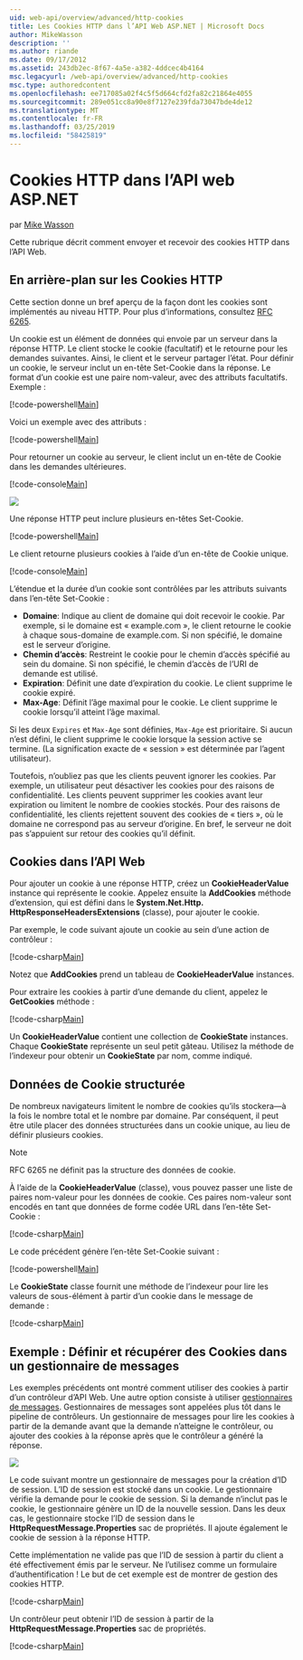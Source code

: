```yaml
---
uid: web-api/overview/advanced/http-cookies
title: Les Cookies HTTP dans l’API Web ASP.NET | Microsoft Docs
author: MikeWasson
description: ''
ms.author: riande
ms.date: 09/17/2012
ms.assetid: 243db2ec-8f67-4a5e-a382-4ddcec4b4164
msc.legacyurl: /web-api/overview/advanced/http-cookies
msc.type: authoredcontent
ms.openlocfilehash: ee717085a02f4c5f5d664cfd2fa82c21864e4055
ms.sourcegitcommit: 289e051cc8a90e8f7127e239fda73047bde4de12
ms.translationtype: MT
ms.contentlocale: fr-FR
ms.lasthandoff: 03/25/2019
ms.locfileid: "58425819"
---
```

<a name="http-cookies-in-aspnet-web-api"></a>Cookies HTTP dans l’API web ASP.NET
====================
par [Mike Wasson](https://github.com/MikeWasson)

Cette rubrique décrit comment envoyer et recevoir des cookies HTTP dans l’API Web.

## <a name="background-on-http-cookies"></a>En arrière-plan sur les Cookies HTTP

Cette section donne un bref aperçu de la façon dont les cookies sont implémentés au niveau HTTP. Pour plus d’informations, consultez [RFC 6265](http://tools.ietf.org/html/rfc6265).

Un cookie est un élément de données qui envoie par un serveur dans la réponse HTTP. Le client stocke le cookie (facultatif) et le retourne pour les demandes suivantes. Ainsi, le client et le serveur partager l’état. Pour définir un cookie, le serveur inclut un en-tête Set-Cookie dans la réponse. Le format d’un cookie est une paire nom-valeur, avec des attributs facultatifs. Exemple :

[!code-powershell[Main](http-cookies/samples/sample1.ps1)]

Voici un exemple avec des attributs :

[!code-powershell[Main](http-cookies/samples/sample2.ps1)]

Pour retourner un cookie au serveur, le client inclut un en-tête de Cookie dans les demandes ultérieures.

[!code-console[Main](http-cookies/samples/sample3.cmd)]

![](http-cookies/_static/image1.png)

Une réponse HTTP peut inclure plusieurs en-têtes Set-Cookie.

[!code-powershell[Main](http-cookies/samples/sample4.ps1)]

Le client retourne plusieurs cookies à l’aide d’un en-tête de Cookie unique.

[!code-console[Main](http-cookies/samples/sample5.cmd)]

L’étendue et la durée d’un cookie sont contrôlées par les attributs suivants dans l’en-tête Set-Cookie :

- **Domaine**: Indique au client de domaine qui doit recevoir le cookie. Par exemple, si le domaine est « example.com », le client retourne le cookie à chaque sous-domaine de example.com. Si non spécifié, le domaine est le serveur d’origine.
- **Chemin d’accès**: Restreint le cookie pour le chemin d’accès spécifié au sein du domaine. Si non spécifié, le chemin d’accès de l’URI de demande est utilisé.
- **Expiration**: Définit une date d’expiration du cookie. Le client supprime le cookie expiré.
- **Max-Age**: Définit l’âge maximal pour le cookie. Le client supprime le cookie lorsqu’il atteint l’âge maximal.

Si les deux `Expires` et `Max-Age` sont définies, `Max-Age` est prioritaire. Si aucun n’est défini, le client supprime le cookie lorsque la session active se termine. (La signification exacte de « session » est déterminée par l’agent utilisateur).

Toutefois, n’oubliez pas que les clients peuvent ignorer les cookies. Par exemple, un utilisateur peut désactiver les cookies pour des raisons de confidentialité. Les clients peuvent supprimer les cookies avant leur expiration ou limitent le nombre de cookies stockés. Pour des raisons de confidentialité, les clients rejettent souvent des cookies de « tiers », où le domaine ne correspond pas au serveur d’origine. En bref, le serveur ne doit pas s’appuient sur retour des cookies qu’il définit.

## <a name="cookies-in-web-api"></a>Cookies dans l’API Web

Pour ajouter un cookie à une réponse HTTP, créez un **CookieHeaderValue** instance qui représente le cookie. Appelez ensuite la **AddCookies** méthode d’extension, qui est défini dans le **System.Net.Http. HttpResponseHeadersExtensions** (classe), pour ajouter le cookie.

Par exemple, le code suivant ajoute un cookie au sein d’une action de contrôleur :

[!code-csharp[Main](http-cookies/samples/sample6.cs)]

Notez que **AddCookies** prend un tableau de **CookieHeaderValue** instances.

Pour extraire les cookies à partir d’une demande du client, appelez le **GetCookies** méthode :

[!code-csharp[Main](http-cookies/samples/sample7.cs)]

Un **CookieHeaderValue** contient une collection de **CookieState** instances. Chaque **CookieState** représente un seul petit gâteau. Utilisez la méthode de l’indexeur pour obtenir un **CookieState** par nom, comme indiqué.

## <a name="structured-cookie-data"></a>Données de Cookie structurée

De nombreux navigateurs limitent le nombre de cookies qu’ils stockera&#8212;à la fois le nombre total et le nombre par domaine. Par conséquent, il peut être utile placer des données structurées dans un cookie unique, au lieu de définir plusieurs cookies.

> [!NOTE]
> RFC 6265 ne définit pas la structure des données de cookie.


À l’aide de la **CookieHeaderValue** (classe), vous pouvez passer une liste de paires nom-valeur pour les données de cookie. Ces paires nom-valeur sont encodés en tant que données de forme codée URL dans l’en-tête Set-Cookie :

[!code-csharp[Main](http-cookies/samples/sample8.cs)]

Le code précédent génère l’en-tête Set-Cookie suivant :

[!code-powershell[Main](http-cookies/samples/sample9.ps1)]

Le **CookieState** classe fournit une méthode de l’indexeur pour lire les valeurs de sous-élément à partir d’un cookie dans le message de demande :

[!code-csharp[Main](http-cookies/samples/sample10.cs)]

## <a name="example-set-and-retrieve-cookies-in-a-message-handler"></a>Exemple : Définir et récupérer des Cookies dans un gestionnaire de messages

Les exemples précédents ont montré comment utiliser des cookies à partir d’un contrôleur d’API Web. Une autre option consiste à utiliser [gestionnaires de messages](http-message-handlers.md). Gestionnaires de messages sont appelées plus tôt dans le pipeline de contrôleurs. Un gestionnaire de messages pour lire les cookies à partir de la demande avant que la demande n’atteigne le contrôleur, ou ajouter des cookies à la réponse après que le contrôleur a généré la réponse.

![](http-cookies/_static/image2.png)

Le code suivant montre un gestionnaire de messages pour la création d’ID de session. L’ID de session est stocké dans un cookie. Le gestionnaire vérifie la demande pour le cookie de session. Si la demande n’inclut pas le cookie, le gestionnaire génère un ID de la nouvelle session. Dans les deux cas, le gestionnaire stocke l’ID de session dans le **HttpRequestMessage.Properties** sac de propriétés. Il ajoute également le cookie de session à la réponse HTTP.

Cette implémentation ne valide pas que l’ID de session à partir du client a été effectivement émis par le serveur. Ne l’utilisez comme un formulaire d’authentification ! Le but de cet exemple est de montrer de gestion des cookies HTTP.

[!code-csharp[Main](http-cookies/samples/sample11.cs)]

Un contrôleur peut obtenir l’ID de session à partir de la **HttpRequestMessage.Properties** sac de propriétés.

[!code-csharp[Main](http-cookies/samples/sample12.cs)]
